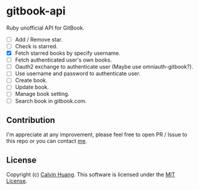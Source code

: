 # gitbook-api
Ruby unofficial API for GitBook.

- [ ] Add / Remove star.
- [ ] Check is starred.
- [x] Fetch starred books by specify username.
- [ ] Fetch authenticated user's own books.
- [ ] Oauth2 exchange to authenticate user (Maybe use omniauth-gitbook?).
- [ ] Use username and password to authenticate user.
- [ ] Create book.
- [ ] Update book.
- [ ] Manage book setting.
- [ ] Search book in gitbook.com.

## Contribution
I'm appreciate at any improvement, please feel free to open PR / Issue to this repo or you can contact [me](https://github.com/Calvin-Huang).

## License
Copyright (c) [Calvin Huang](https://github.com/Calvin-Huang). This software is licensed under the [MIT License](https://github.com/Calvin-Huang/CHRealHideUIView/blob/master/LICENSE).